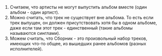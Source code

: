 1. Считаем, что артисты не могут выпустить альбом вместе (один альбом - один артист).
2. Можно считать, что трек не существует вне альбома. То есть если трек выпущен, он должен присутствовать хотя бы в одном альбоме, даже если там этот трек - единственный (такие альбомы называются синглами).
3. Можем считать, что Сборник - это произвольный набор треков, имеющих что-то общее, из вышедших ранее альбомов (разных исполнителей).

